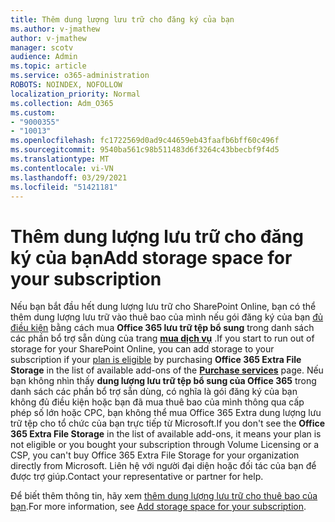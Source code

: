 ```yaml
---
title: Thêm dung lượng lưu trữ cho đăng ký của bạn
ms.author: v-jmathew
author: v-jmathew
manager: scotv
audience: Admin
ms.topic: article
ms.service: o365-administration
ROBOTS: NOINDEX, NOFOLLOW
localization_priority: Normal
ms.collection: Adm_O365
ms.custom:
- "9000355"
- "10013"
ms.openlocfilehash: fc1722569d0ad9c44659eb43faafb6bff60c496f
ms.sourcegitcommit: 9540ba561c98b511483d6f3264c43bbecbf9f4d5
ms.translationtype: MT
ms.contentlocale: vi-VN
ms.lasthandoff: 03/29/2021
ms.locfileid: "51421181"
---
```

# <a name="add-storage-space-for-your-subscription"></a><span data-ttu-id="615ca-102">Thêm dung lượng lưu trữ cho đăng ký của bạn</span><span class="sxs-lookup"><span data-stu-id="615ca-102">Add storage space for your subscription</span></span>

<span data-ttu-id="615ca-103">Nếu bạn bắt đầu hết dung lượng lưu trữ cho SharePoint Online, bạn có thể thêm dung lượng lưu trữ vào thuê bao của mình nếu gói đăng ký của bạn [đủ điều kiện](https://docs.microsoft.com/microsoft-365/commerce/add-storage-space) bằng cách mua **Office 365 lưu trữ tệp bổ sung** trong danh sách các phần bổ trợ sẵn dùng của trang **[mua dịch vụ](https://go.microsoft.com/fwlink/p/?linkid=868433)** .</span><span class="sxs-lookup"><span data-stu-id="615ca-103">If you start to run out of storage for your SharePoint Online, you can add storage to your subscription if your [plan is eligible](https://docs.microsoft.com/microsoft-365/commerce/add-storage-space) by purchasing **Office 365 Extra File Storage** in the list of available add-ons of the **[Purchase services](https://go.microsoft.com/fwlink/p/?linkid=868433)** page.</span></span> <span data-ttu-id="615ca-104">Nếu bạn không nhìn thấy **dung lượng lưu trữ tệp bổ sung của Office 365** trong danh sách các phần bổ trợ sẵn dùng, có nghĩa là gói đăng ký của bạn không đủ điều kiện hoặc bạn đã mua thuê bao của mình thông qua cấp phép số lớn hoặc CPC, bạn không thể mua Office 365 Extra dung lượng lưu trữ tệp cho tổ chức của bạn trực tiếp từ Microsoft.</span><span class="sxs-lookup"><span data-stu-id="615ca-104">If you don't see the **Office 365 Extra File Storage** in the list of available add-ons, it means your plan is not eligible or you bought your subscription through Volume Licensing or a CSP, you can't buy Office 365 Extra File Storage for your organization directly from Microsoft.</span></span> <span data-ttu-id="615ca-105">Liên hệ với người đại diện hoặc đối tác của bạn để được trợ giúp.</span><span class="sxs-lookup"><span data-stu-id="615ca-105">Contact your representative or partner for help.</span></span>

<span data-ttu-id="615ca-106">Để biết thêm thông tin, hãy xem [thêm dung lượng lưu trữ cho thuê bao của bạn](https://docs.microsoft.com/microsoft-365/commerce/add-storage-space).</span><span class="sxs-lookup"><span data-stu-id="615ca-106">For more information, see [Add storage space for your subscription](https://docs.microsoft.com/microsoft-365/commerce/add-storage-space).</span></span>
